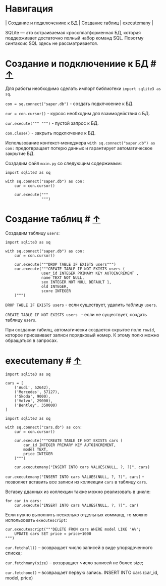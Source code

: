 # Навигация #

|
[Создание и подключениие к БД](#создание-и-подключениие-к-бд--↑) |
[Создание таблиц](#создание-таблиц--↑) |
[executemany](#executemany--↑) |

SQLite — это встраиваемая кроссплатформенная БД, которая поддерживает достаточно полный набор команд SQL. Поэотму синтаксис SQL здесь не рассматривается.

# Создание и подключениие к БД # [&#8593;](#навигация)

Для работы необходимо сделать импорт библиотеки `import sqlite3 as sq`.

`con = sq.connect("saper.db")` - создать подклчюение к БД.

`cur = con.cursor()` - курсос необходим для взаимодействия с БД.

`cur.execute(""" """)` - пустой запрос к БД.

`con.close()` - закрыть подключение к БД.

Использование контекст-менеджера `with sq.connect("saper.db") as con:` предотвращает потерю данных и гарантирует автоматическое закрытие БД.

Создадим файл `main.py` со следующим содержимым:

```
import sqlite3 as sq

with sq.connect("saper.db") as con:
    cur = con.cursor()

    cur.execute("""
                """)
```

# Создание таблиц # [&#8593;](#навигация)

Создадим таблицу `users`:

```
import sqlite3 as sq

with sq.connect("saper.db") as con:
    cur = con.cursor()

    cur.execute("""DROP TABLE IF EXISTS users""")
    cur.execute("""CREATE TABLE IF NOT EXISTS users (
                user_id INTEGER PRIMARY KEY AUTOINCREMENT ,
                name TEXT NOT NULL,
                sex INTEGER NOT NULL DEFAULT 1,
                old INTEGER,
                score INTEGER
    )""")
```

`DROP TABLE IF EXISTS users` - если существует, удалить таблицу `users`.

`CREATE TABLE IF NOT EXISTS users ` - если не существует, создать таблицу `users`.

При создании табилц, автоматически создается скрытое поле `rowid`, которое присваивает записи порядковый номер. К этому полю можно обращаться в запросах.

# executemany # [&#8593;](#навигация)

```
import sqlite3 as sq
 
cars = [
    ('Audi', 52642),
    ('Mercedes', 57127),
    ('Skoda', 9000),
    ('Volvo', 29000),
    ('Bentley', 350000)
]

import sqlite3 as sq
 
with sq.connect("cars.db") as con:
    cur = con.cursor()
 
    cur.execute("""CREATE TABLE IF NOT EXISTS cars (
        car_id INTEGER PRIMARY KEY AUTOINCREMENT,
        model TEXT,
        price INTEGER
    )""")

    cur.executemany("INSERT INTO cars VALUES(NULL, ?, ?)", cars)
```

`cur.executemany("INSERT INTO cars VALUES(NULL, ?, ?)", cars)` - позволяет вставить все записи из коллекции `cars` в таблицу `cars`.

Вставку дданных из коллекции также можно реализовать в цикле:

```
for car in cars:
    cur.execute("INSERT INTO cars VALUES(NULL, ?, ?)", car)
```

Если нужно выполнить несколько отдельных комманд, то можно использовать `executescript`:

```
cur.executescript("""DELETE FROM cars WHERE model LIKE 'A%';
    UPDATE cars SET price = price+1000
""")
```

`cur.fetchall()` – возвращает число записей в виде упорядоченного списка;

`cur.fetchmany(size)` – возвращает число записей не более size;

`cur.fetchone()` – возвращает первую запись. INSERT INTO cars (car_id, model, price)
